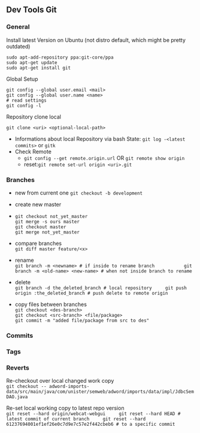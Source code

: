 ## Dev Tools Git

### General

Install latest Version on Ubuntu \(not distro default, which might be pretty outdated\)

```
sudo apt-add-repository ppa:git-core/ppa
sudo apt-get update
sudo apt-get install git
```

Global Setup

```
git config --global user.email <mail>
git config --global user.name <name>
# read settings
git config -l
```

Repository clone local

```
git clone <uri> <optional-local-path>
```

* Informations about local Repository via bash State: `git log -<latest commits>` or `gitk`
* Check Remote
  * `git config --get remote.origin.url` OR `git remote show origin`
  * reset:`git remote set-url origin <uri>.git`

### Branches

* new from current one
  `git checkout -b development`
* create new master

* ```
  git checkout not_yet_master
  git merge -s ours master
  git checkout master
  git merge not_yet_master
  ```
* compare branches  
  `git diff master feature/<x>`

* rename  
  `git branch -m <newname> # if inside to rename branch          
   git branch -m <old-name> <new-name> # when not inside branch to rename`

* delete  
  `git branch -d the_deleted_branch # local repository    
   git push origin :the_deleted_branch # push delete to remote origin`

* copy files between branches  
  `git checkout <des-branch>`  
  `git checkout <src-branch> <file/package>`  
  `git commit -m "added file/package from src to des"`

### Commits

### Tags

### Reverts

Re-checkout over local changed work copy  
`git checkout -- adword-imports-data/src/main/java/com/unister/semweb/adword/imports/data/impl/JdbcSemDAO.java`

Re-set local working copy to latest repo version  
`git reset --hard origin/webcat-webgui    
 git reset --hard HEAD # latest commit of current branch    
 git reset --hard 61237694001ef1ef26e0c7d9e7c57e2f442cbeb6 # to a specific commit`

